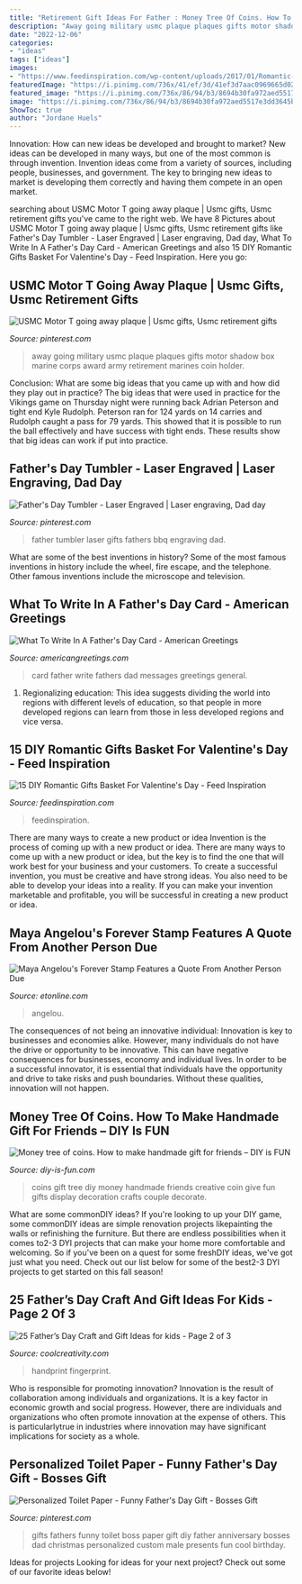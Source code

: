 ```yaml
---
title: "Retirement Gift Ideas For Father : Money Tree Of Coins. How To Make Handmade Gift For Friends – Diy Is Fun"
description: "Away going military usmc plaque plaques gifts motor shadow box marine corps award army retirement marines coin holder"
date: "2022-12-06"
categories:
- "ideas"
tags: ["ideas"]
images:
- "https://www.feedinspiration.com/wp-content/uploads/2017/01/Romantic-Valentines-Day-Gifts-for-Him.jpg"
featuredImage: "https://i.pinimg.com/736x/41/ef/3d/41ef3d7aac0969665d0239d0ae80df80.jpg"
featured_image: "https://i.pinimg.com/736x/86/94/b3/8694b30fa972aed5517e3dd3645b277a--going-away-motors.jpg"
image: "https://i.pinimg.com/736x/86/94/b3/8694b30fa972aed5517e3dd3645b277a--going-away-motors.jpg"
ShowToc: true
author: "Jordane Huels"
---
```



Innovation: How can new ideas be developed and brought to market?
New ideas can be developed in many ways, but one of the most common is through invention. Invention ideas come from a variety of sources, including people, businesses, and government. The key to bringing new ideas to market is developing them correctly and having them compete in an open market.

	

		
searching about USMC Motor T going away plaque | Usmc gifts, Usmc retirement gifts you've came to the right web. We have 8 Pictures about USMC Motor T going away plaque | Usmc gifts, Usmc retirement gifts like Father&#039;s Day Tumbler - Laser Engraved | Laser engraving, Dad day, What To Write In A Father&#039;s Day Card - American Greetings and also 15 DIY Romantic Gifts Basket For Valentine&#039;s Day - Feed Inspiration. Here you go:
		
    
## USMC Motor T Going Away Plaque | Usmc Gifts, Usmc Retirement Gifts

<img loading=lazy src="https://i.pinimg.com/736x/86/94/b3/8694b30fa972aed5517e3dd3645b277a--going-away-motors.jpg" onerror="this.onerror=null;this.src='https://tse4.mm.bing.net/th?id=OIP.7ZlL4wzB11d29r8vDmzjAgHaJx&amp;pid=15.1';" alt="USMC Motor T going away plaque | Usmc gifts, Usmc retirement gifts">

_Source: pinterest.com_

>away going military usmc plaque plaques gifts motor shadow box marine corps award army retirement marines coin holder. 

	

Conclusion: What are some big ideas that you came up with and how did they play out in practice?
The big ideas that were used in practice for the Vikings game on Thursday night were running back Adrian Peterson and tight end Kyle Rudolph. Peterson ran for 124 yards on 14 carries and Rudolph caught a pass for 79 yards. This showed that it is possible to run the ball effectively and have success with tight ends. These results show that big ideas can work if put into practice.

    
## Father&#039;s Day Tumbler - Laser Engraved | Laser Engraving, Dad Day

<img loading=lazy src="https://i.pinimg.com/736x/41/ef/3d/41ef3d7aac0969665d0239d0ae80df80.jpg" onerror="this.onerror=null;this.src='https://tse2.mm.bing.net/th?id=OIP.TiOkG58cgIhGX5xgGQgfmQHaJ4&amp;pid=15.1';" alt="Father&#039;s Day Tumbler - Laser Engraved | Laser engraving, Dad day">

_Source: pinterest.com_

>father tumbler laser gifts fathers bbq engraving dad. 

	

What are some of the best inventions in history?
Some of the most famous inventions in history include the wheel, fire escape, and the telephone. Other famous inventions include the microscope and television.

    
## What To Write In A Father&#039;s Day Card - American Greetings

<img loading=lazy src="https://ak.imgag.com/imgag/product/siteassets/general/3485910/image.png" onerror="this.onerror=null;this.src='https://tse3.mm.bing.net/th?id=OIP.VNFQ2tH_JYgGSRowNfxnfwHaD3&amp;pid=15.1';" alt="What To Write In A Father&#039;s Day Card - American Greetings">

_Source: americangreetings.com_

>card father write fathers dad messages greetings general. 

	

1. Regionalizing education: This idea suggests dividing the world into regions with different levels of education, so that people in more developed regions can learn from those in less developed regions and vice versa.

    
## 15 DIY Romantic Gifts Basket For Valentine&#039;s Day - Feed Inspiration

<img loading=lazy src="https://www.feedinspiration.com/wp-content/uploads/2017/01/Romantic-Valentines-Day-Gifts-for-Him.jpg" onerror="this.onerror=null;this.src='https://tse3.mm.bing.net/th?id=OIP.hfXVpLIR0k6h4_TtaSB1-wHaLH&amp;pid=15.1';" alt="15 DIY Romantic Gifts Basket For Valentine&#039;s Day - Feed Inspiration">

_Source: feedinspiration.com_

>feedinspiration. 

	

There are many ways to create a new product or idea
Invention is the process of coming up with a new product or idea. There are many ways to come up with a new product or idea, but the key is to find the one that will work best for your business and your customers. To create a successful invention, you must be creative and have strong ideas. You also need to be able to develop your ideas into a reality. If you can make your invention marketable and profitable, you will be successful in creating a new product or idea.

    
## Maya Angelou&#039;s Forever Stamp Features A Quote From Another Person Due

<img loading=lazy src="https://www.etonline.com/sites/default/files/styles/max_1280x720/public/images/2015-04/640_angelou_stamp.jpg?itok=JI-nKLEp" onerror="this.onerror=null;this.src='https://tse1.mm.bing.net/th?id=OIP.OE2EPqktGEF-GB00-HSnjAHaEK&amp;pid=15.1';" alt="Maya Angelou&#039;s Forever Stamp Features a Quote From Another Person Due">

_Source: etonline.com_

>angelou. 

	

The consequences of not being an innovative individual:
Innovation is key to businesses and economies alike. However, many individuals do not have the drive or opportunity to be innovative. This can have negative consequences for businesses, economy and individual lives. In order to be a successful innovator, it is essential that individuals have the opportunity and drive to take risks and push boundaries. Without these qualities, innovation will not happen.

    
## Money Tree Of Coins. How To Make Handmade Gift For Friends – DIY Is FUN

<img loading=lazy src="http://diy-is-fun.com/wp-content/uploads/2015/02/020115_1439_Moneytreeof1.jpg" onerror="this.onerror=null;this.src='https://tse3.mm.bing.net/th?id=OIP.Lkp3KDBXiLkivCjSrX-ssAAAAA&amp;pid=15.1';" alt="Money tree of coins. How to make handmade gift for friends – DIY is FUN">

_Source: diy-is-fun.com_

>coins gift tree diy money handmade friends creative coin give fun gifts display decoration crafts couple decorate. 

	

What are some commonDIY ideas?
If you're looking to up your DIY game, some commonDIY ideas are simple renovation projects likepainting the walls or refinishing the furniture. But there are endless possibilities when it comes to2-3 DYI projects that can make your home more comfortable and welcoming. So if you've been on a quest for some freshDIY ideas, we've got just what you need. Check out our list below for some of the best2-3 DYI projects to get started on this fall season!

    
## 25 Father’s Day Craft And Gift Ideas For Kids - Page 2 Of 3

<img loading=lazy src="https://coolcreativity.com/wp-content/uploads/2016/06/Handprint-Daddy’s-Grilling-Partner-Card.jpg" onerror="this.onerror=null;this.src='https://tse4.mm.bing.net/th?id=OIP.m9TqBGrBqjdyoJVF5CgiZgHaLH&amp;pid=15.1';" alt="25 Father’s Day Craft and Gift Ideas for kids - Page 2 of 3">

_Source: coolcreativity.com_

>handprint fingerprint. 

	

Who is responsible for promoting innovation?
Innovation is the result of collaboration among individuals and organizations. It is a key factor in economic growth and social progress. However, there are individuals and organizations who often promote innovation at the expense of others. This is particularlytrue in industries where innovation may have significant implications for society as a whole.

    
## Personalized Toilet Paper - Funny Father&#039;s Day Gift - Bosses Gift

<img loading=lazy src="https://i.pinimg.com/736x/c3/13/28/c313285e5b121429e12932593aae188c.jpg" onerror="this.onerror=null;this.src='https://tse1.mm.bing.net/th?id=OIP.FylWS1-MGyvq583CCXmoFAAAAA&amp;pid=15.1';" alt="Personalized Toilet Paper - Funny Father&#039;s Day Gift - Bosses Gift">

_Source: pinterest.com_

>gifts fathers funny toilet boss paper gift diy father anniversary bosses dad christmas personalized custom male presents fun cool birthday. 

	

Ideas for projects
Looking for ideas for your next project? Check out some of our favorite ideas below!

